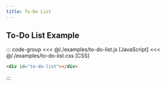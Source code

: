 ```yaml
---
title: To-Do List
---
```


## To-Do List Example

<script setup>
  import { onMounted } from 'vue'
  
  onMounted(async () => {
    await import('./to-do-list.css')
    await import('./to-do-list.js')
  })
</script>

<Badge type="warning" text="example" />
<div class="example">
  <div id="to-do-list"></div>
</div>

::: code-group
<<< @/./examples/to-do-list.js [JavaScript]
<<< @/./examples/to-do-list.css [CSS]
```html [HTML]
<div id="to-do-list"></div>
```
:::
